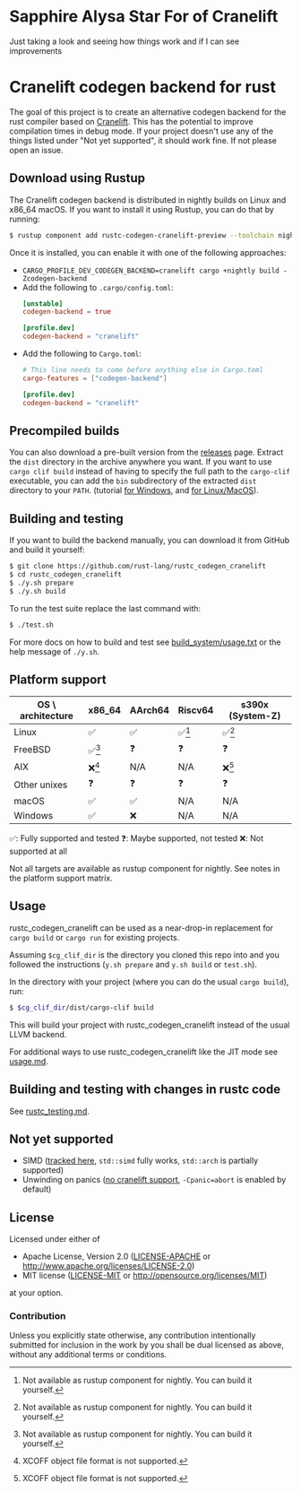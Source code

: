 # Sapphire Alysa Star For of Cranelift

Just taking a look and seeing how things work and if I can see improvements


# Cranelift codegen backend for rust

The goal of this project is to create an alternative codegen backend for the rust compiler based on [Cranelift](https://github.com/bytecodealliance/wasmtime/blob/main/cranelift).
This has the potential to improve compilation times in debug mode.
If your project doesn't use any of the things listed under "Not yet supported", it should work fine.
If not please open an issue.

## Download using Rustup

The Cranelift codegen backend is distributed in nightly builds on Linux and x86_64 macOS. If you want to
install it using Rustup, you can do that by running:

```bash
$ rustup component add rustc-codegen-cranelift-preview --toolchain nightly
```

Once it is installed, you can enable it with one of the following approaches:
- `CARGO_PROFILE_DEV_CODEGEN_BACKEND=cranelift cargo +nightly build -Zcodegen-backend`
- Add the following to `.cargo/config.toml`:
    ```toml
    [unstable]
    codegen-backend = true

    [profile.dev]
    codegen-backend = "cranelift"
    ```
- Add the following to `Cargo.toml`:
    ```toml
    # This line needs to come before anything else in Cargo.toml
    cargo-features = ["codegen-backend"]

    [profile.dev]
    codegen-backend = "cranelift"
    ```

## Precompiled builds

You can also download a pre-built version from the [releases] page.
Extract the `dist` directory in the archive anywhere you want.
If you want to use `cargo clif build` instead of having to specify the full path to the `cargo-clif` executable, you can add the `bin` subdirectory of the extracted `dist` directory to your `PATH`.
(tutorial [for Windows](https://stackoverflow.com/a/44272417), and [for Linux/MacOS](https://unix.stackexchange.com/questions/26047/how-to-correctly-add-a-path-to-path/26059#26059)).

[releases]: https://github.com/rust-lang/rustc_codegen_cranelift/releases/tag/dev

## Building and testing

If you want to build the backend manually, you can download it from GitHub and build it yourself:

```bash
$ git clone https://github.com/rust-lang/rustc_codegen_cranelift
$ cd rustc_codegen_cranelift
$ ./y.sh prepare
$ ./y.sh build
```

To run the test suite replace the last command with:

```bash
$ ./test.sh
```

For more docs on how to build and test see [build_system/usage.txt](build_system/usage.txt) or the help message of `./y.sh`.

## Platform support

|OS \ architecture|x86\_64|AArch64|Riscv64|s390x (System-Z)|
|---|---|---|---|---|
|Linux|✅|✅|✅[^no-rustup]|✅[^no-rustup]|
|FreeBSD|✅[^no-rustup]|❓|❓|❓|
|AIX|❌[^xcoff]|N/A|N/A|❌[^xcoff]|
|Other unixes|❓|❓|❓|❓|
|macOS|✅|✅|N/A|N/A|
|Windows|✅|❌|N/A|N/A|

✅: Fully supported and tested
❓: Maybe supported, not tested
❌: Not supported at all

Not all targets are available as rustup component for nightly. See notes in the platform support matrix.

[^xcoff]: XCOFF object file format is not supported.
[^no-rustup]: Not available as rustup component for nightly. You can build it yourself.

## Usage

rustc_codegen_cranelift can be used as a near-drop-in replacement for `cargo build` or `cargo run` for existing projects.

Assuming `$cg_clif_dir` is the directory you cloned this repo into and you followed the instructions (`y.sh prepare` and `y.sh build` or `test.sh`).

In the directory with your project (where you can do the usual `cargo build`), run:

```bash
$ $cg_clif_dir/dist/cargo-clif build
```

This will build your project with rustc_codegen_cranelift instead of the usual LLVM backend.

For additional ways to use rustc_codegen_cranelift like the JIT mode see [usage.md](docs/usage.md).

## Building and testing with changes in rustc code

See [rustc_testing.md](docs/rustc_testing.md).

## Not yet supported

* SIMD ([tracked here](https://github.com/rust-lang/rustc_codegen_cranelift/issues/171), `std::simd` fully works, `std::arch` is partially supported)
* Unwinding on panics ([no cranelift support](https://github.com/bytecodealliance/wasmtime/issues/1677), `-Cpanic=abort` is enabled by default)

## License

Licensed under either of

  * Apache License, Version 2.0 ([LICENSE-APACHE](LICENSE-APACHE) or
    http://www.apache.org/licenses/LICENSE-2.0)
  * MIT license ([LICENSE-MIT](LICENSE-MIT) or
    http://opensource.org/licenses/MIT)

at your option.

### Contribution

Unless you explicitly state otherwise, any contribution intentionally submitted
for inclusion in the work by you shall be dual licensed as above, without any
additional terms or conditions.
